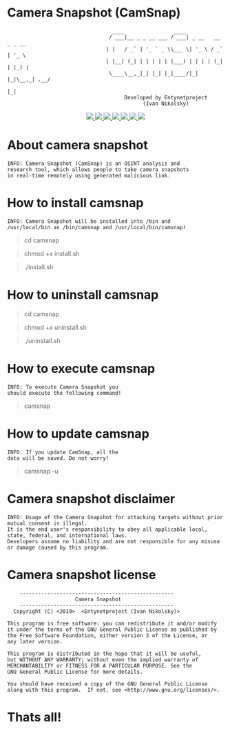 # Camera Snapshot (CamSnap)                

                                      ____                ____                    
                                     / ___|__ _ _ __ ___ / ___| _ __   __ _ _ __  
                                    | |   / _` | '_ ` _ \\___ \| '_ \ / _` | '_ \ 
                                    | |__| (_| | | | | | |___) | | | | (_| | |_) |
                                     \____\__,_|_| |_| |_|____/|_| |_|\__,_| .__/ 
                                                                           |_|    
                                          Developed by Entynetproject                
                                                (Ivan Nikolsky)                



<p align="center">
  <a href="http://entynetproject.simplesite.com/">
    <img src="https://img.shields.io/badge/entynetproject-Ivan%20Nikolsky-blue.svg">
  </a> 
  <a href="https://github.com/entynetproject/camsnap/releases">
    <img src="https://img.shields.io/github/release/entynetproject/camsnap.svg">
  </a>
  <a href="https://wikipedia.org/wiki/Shell_script">
    <img src="https://img.shields.io/badge/language-shell-green.svg">
 </a>
  <a href="https://github.com/entynetproject/camsnap">
      <img src="https://img.shields.io/badge/portfwd-serveo/ngrok-red.svg?maxAge=2592000">
  </a>
  <a href="https://github.com/entynetproject/camsnap/issues?q=is%3Aissue+is%3Aclosed">
      <img src="https://img.shields.io/github/issues/entynetproject/camsnap.svg">
  </a>
  <a href="https://github.com/entynetproject/camsnap/wiki">
      <img src="https://img.shields.io/badge/wiki%20-camsnap-lightgrey.svg">
 </a>
<a href="https://twitter.com/entynetproject">
    <img src="https://img.shields.io/badge/twitter-entynetproject-blue.svg">
 </a>
</p>

# About camera snapshot

    INFO: Camera Snapshot (CamSnap) is an OSINT analysis and 
    research tool, which allows people to take camera snapshots 
    in real-time remotely using generated malicious link. 

# How to install camsnap

    INFO: Camera Snapshot will be installed into /bin and 
    /usr/local/bin as /bin/camsnap and /usr/local/bin/camsnap!

> cd camsnap

> chmod +x install.sh

> ./install.sh

# How to uninstall camsnap 

> cd camsnap

> chmod +x uninstall.sh

> ./uninstall.sh

# How to execute camsnap

    INFO: To execute Camera Snapshot you 
    should execute the following command!

> camsnap

# How to update camsnap

    INFO: If you update CamSnap, all the
    data will be saved. Do not worry!

> camsnap -u

# Camera snapshot disclaimer

    INFO: Usage of the Camera Snapshot for attacking targets without prior mutual consent is illegal. 
    It is the end user's responsibility to obey all applicable local, state, federal, and international laws. 
    Developers assume no liability and are not responsible for any misuse or damage caused by this program.

# Camera snapshot license

        --------------------------------------------------
                          Camera Snapshot        
        --------------------------------------------------
      Copyright (C) <2019>  <Entynetproject (Ivan Nikolsky)>

    This program is free software: you can redistribute it and/or modify
    it under the terms of the GNU General Public License as published by
    the Free Software Foundation, either version 3 of the License, or
    any later version.

    This program is distributed in the hope that it will be useful,
    but WITHOUT ANY WARRANTY; without even the implied warranty of
    MERCHANTABILITY or FITNESS FOR A PARTICULAR PURPOSE. See the
    GNU General Public License for more details.

    You should have received a copy of the GNU General Public License
    along with this program.  If not, see <http://www.gnu.org/licenses/>.
        

# Thats all!
